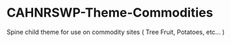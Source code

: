 CAHNRSWP-Theme-Commodities
==========================

Spine child theme for use on commodity sites ( Tree Fruit, Potatoes, etc... ) 
